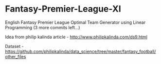 # Fantasy-Premier-League-XI
English Fantasy Premier League Optimal Team Generator using Linear Programming
(3 more commits left...)

Idea from philip kalinda article - http://www.philipkalinda.com/ds9.html

Dataset - https://github.com/philipkalinda/data_science/tree/master/fantasy_football/other_files
